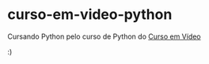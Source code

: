 # curso-em-video-python

Cursando Python pelo curso de Python do [Curso em Vídeo](https://www.youtube.com/channel/UCrWvhVmt0Qac3HgsjQK62FQ)

:)
